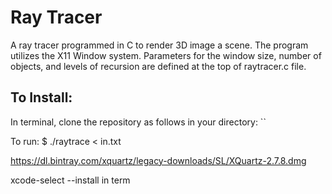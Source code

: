 # Ray Tracer

A ray tracer programmed in C to render 3D image a scene.  The program utilizes the X11 Window system. Parameters for the window size, number of objects, and levels of recursion are defined at the top of raytracer.c file. 

## To Install:

In terminal, clone the repository as follows in your directory:
``

To run:
$ ./raytrace < in.txt


https://dl.bintray.com/xquartz/legacy-downloads/SL/XQuartz-2.7.8.dmg

xcode-select --install in term
